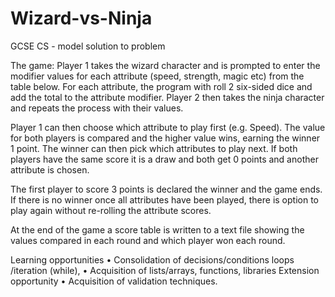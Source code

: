 # Wizard-vs-Ninja
GCSE CS - model solution to problem

The game: Player 1 takes the wizard character and is prompted to enter the modifier values for each attribute (speed, strength, magic etc) from the table below. For each attribute, the program with roll 2 six-sided dice and add the total to the attribute modifier. Player 2 then takes the ninja character and repeats the process with their values.

Player 1 can then choose which attribute to play first (e.g. Speed). The value for both players is compared and the higher value wins, earning the winner 1 point. The winner can then pick which attributes to play next. If both players have the same score it is a draw and both get 0 points and another attribute is chosen. 

The first player to score 3 points is declared the winner and the game ends. If there is no winner once all attributes have been played, there is option to play again without re-rolling the attribute scores.

At the end of the game a score table is written to a text file showing the values compared in  each round and which player won each round.

Learning opportunities
• Consolidation of decisions/conditions loops /iteration (while),
• Acquisition of lists/arrays, functions, libraries
Extension opportunity
• Acquisition of validation techniques.
